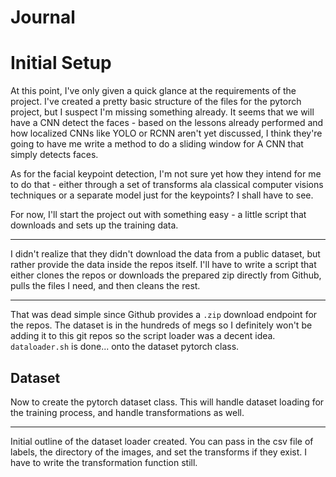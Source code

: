 # Journal

# Initial Setup

At this point, I've only given a quick glance at the requirements of the project. I've created a pretty basic structure of the files for the pytorch project, but I suspect I'm missing something already. It seems that we will have a CNN detect the faces - based on the lessons already performed and how localized CNNs like YOLO or RCNN aren't yet discussed, I think they're going to have me write a method to do a sliding window for A CNN that simply detects faces.

As for the facial keypoint detection, I'm not sure yet how they intend for me to do that - either through a set of transforms ala classical computer visions techniques or a separate model just for the keypoints? I shall have to see.

For now, I'll start the project out with something easy - a little script that downloads and sets up the training data.

---

I didn't realize that they didn't download the data from a public dataset, but rather provide the data inside the repos itself. I'll have to write a script that either clones the repos or downloads the prepared zip directly from Github, pulls the files I need, and then cleans the rest.

---

That was dead simple since Github provides a `.zip` download endpoint for the repos. The dataset is in the hundreds of megs so I definitely won't be adding it to this git repos so the script loader was a decent idea. `dataloader.sh` is done... onto the dataset pytorch class.

## Dataset

Now to create the pytorch dataset class. This will handle dataset loading for the training process, and handle transformations as well.

---

Initial outline of the dataset loader created. You can pass in the csv file of labels, the directory of the images, and set the transforms if they exist. I have to write the transformation function still.